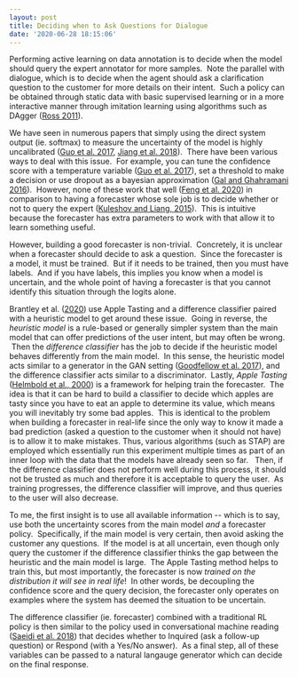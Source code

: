 ```yaml
---
layout: post
title: Deciding when to Ask Questions for Dialogue
date: '2020-06-28 18:15:06'
---
```


Performing active learning on data annotation is to decide when the model should query the expert annotator for more samples. &nbsp;Note the parallel with dialogue, which is to decide when the agent should ask a clarification question to the customer for more details on their intent. &nbsp;Such a policy can be obtained through static data with basic supervised learning or in a more interactive manner through imitation learning using algorithms such as DAgger ([Ross 2011](https://arxiv.org/abs/1011.0686)).

We have seen in numerous papers that simply using the direct system output (ie. softmax) to measure the uncertainty of the model is highly uncalibrated ([Guo et al. 2017](https://arxiv.org/abs/1706.04599), [Jiang et al. 2018](https://arxiv.org/abs/1805.11783)). &nbsp;There have been various ways to deal with this issue. &nbsp;For example, you can tune the confidence score with a temperature variable ([Guo et al. 2017](https://arxiv.org/abs/1706.04599)), set a threshold to make a decision or use dropout as a bayesian approximation ([Gal and Ghahramani 2016](https://arxiv.org/abs/1506.02142)). &nbsp;However, none of these work that well ([Feng et al. 2020](https://arxiv.org/abs/2004.01926)) in comparison to having a forecaster whose sole job is to decide whether or not to query the expert ([Kuleshov and Liang, 2015](https://papers.nips.cc/paper/5658-calibrated-structured-prediction)). &nbsp;This is intuitive because the forecaster has extra parameters to work with that allow it to learn something useful.

However, building a good forecaster is non-trivial. &nbsp;Concretely, it is unclear when a forecaster should decide to ask a question. &nbsp;Since the forecaster is a model, it must be trained. &nbsp;But if it needs to be trained, then you must have labels. &nbsp;And if you have labels, this implies you know when a model is uncertain, and the whole point of having a forecaster is that you cannot identify this situation through the logits alone.

Brantley et al. ([2020](https://arxiv.org/abs/2005.12801)) use Apple Tasting and a difference classifier paired with a heuristic model to get around these issue. &nbsp;Going in reverse, the _heuristic model_ is a rule-based or generally simpler system than the main model that can offer predictions of the user intent, but may often be wrong. &nbsp;Then the _difference classifier_ has the job to decide if the heuristic model behaves differently from the main model. &nbsp;In this sense, the heuristic model acts similar to a generator in the GAN setting ([Goodfellow et al. 2017](https://arxiv.org/abs/1406.2661)), and the difference classifier acts similar to a discriminator. &nbsp;Lastly, _Apple Tasting_ ([Helmbold et al., 2000](http://phillong.info/publications/apple.pdf)) is a framework for helping train the forecaster. &nbsp;The idea is that it can be hard to build a classifier to decide which apples are tasty since you have to eat an apple to determine its value, which means you will inevitably try some bad apples. &nbsp;This is identical to the problem when building a forecaster in real-life since the only way to know it made a bad prediction (asked a question to the customer when it should not have) is to allow it to make mistakes. Thus, various algorithms (such as STAP) are employed which essentially run this experiment multiple times as part of an inner loop with the data that the models have already seen so far. &nbsp; Then, if the difference classifier does not perform well during this process, it should not be trusted as much and therefore it is acceptable to query the user. &nbsp;As training progresses, the difference classifier will improve, and thus queries to the user will also decrease.

To me, the first insight is to use all available information -- which is to say, use both the uncertainty scores from the main model _and_ a forecaster policy. &nbsp;Specifically, if the main model is very certain, then avoid asking the customer any questions. &nbsp;If the model is at all uncertain, even though only query the customer if the difference classifier thinks the gap between the heuristic and the main model is large. &nbsp;The Apple Tasting method helps to train this, but most importantly, the forecaster is now _trained on the distribution it will see in real life_! &nbsp;In other words, be decoupling the confidence score and the query decision, the forecaster only operates on examples where the system has deemed the situation to be uncertain.

The difference classifier (ie. forecaster) combined with a traditional RL policy is then similar to the policy used in conversational machine reading ([Saeidi et al. 2018](https://arxiv.org/abs/1809.01494)) that decides whether to Inquired (ask a follow-up question) or Respond (with a Yes/No answer). &nbsp;As a final step, all of these variables can be passed to a natural langauge generator which can decide on the final response.


